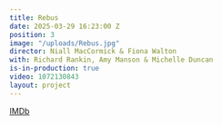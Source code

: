 ```yaml
---
title: Rebus
date: 2025-03-29 16:23:00 Z
position: 3
image: "/uploads/Rebus.jpg"
director: Niall MacCormick & Fiona Walton
with: Richard Rankin, Amy Manson & Michelle Duncan
is-in-production: true
video: 1072130843
layout: project
---
```


[IMDb](http://www.imdb.com/title/tt11116780/?ref_=ttfc_fc_tt)